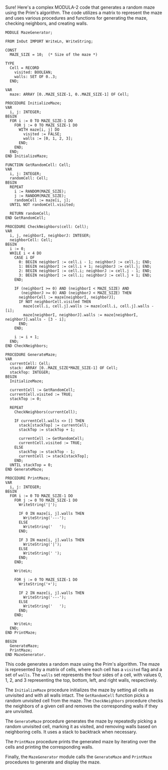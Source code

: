 Sure! Here's a complex MODULA-2 code that generates a random maze using the Prim's algorithm. The code utilizes a matrix to represent the maze and uses various procedures and functions for generating the maze, checking neighbors, and creating walls.

```
MODULE MazeGenerator;

FROM InOut IMPORT WriteLn, WriteString;

CONST
  MAZE_SIZE = 10;  (* Size of the maze *)

TYPE
  Cell = RECORD
    visited: BOOLEAN;
    walls: SET OF 0..3;
  END;

VAR
  maze: ARRAY [0..MAZE_SIZE-1, 0..MAZE_SIZE-1] OF Cell;

PROCEDURE InitializeMaze;
VAR
  i, j: INTEGER;
BEGIN
  FOR i := 0 TO MAZE_SIZE-1 DO
    FOR j := 0 TO MAZE_SIZE-1 DO
      WITH maze[i, j] DO
        visited := FALSE;
        walls := [0, 1, 2, 3];
      END;
    END;
  END;
END InitializeMaze;

FUNCTION GetRandomCell: Cell;
VAR
  i, j: INTEGER;
  randomCell: Cell;
BEGIN
  REPEAT
    i := RANDOM(MAZE_SIZE);
    j := RANDOM(MAZE_SIZE);
    randomCell := maze[i, j];
  UNTIL NOT randomCell.visited;
  
  RETURN randomCell;
END GetRandomCell;

PROCEDURE CheckNeighbors(cell: Cell);
VAR
  i, j, neighborI, neighborJ: INTEGER;
  neighborCell: Cell;
BEGIN
  i := 0;
  WHILE i < 4 DO
    CASE i OF
      0: BEGIN neighborI := cell.i - 1; neighborJ := cell.j; END;
      1: BEGIN neighborI := cell.i + 1; neighborJ := cell.j; END;
      2: BEGIN neighborI := cell.i; neighborJ := cell.j - 1; END;
      3: BEGIN neighborI := cell.i; neighborJ := cell.j + 1; END;
    END;
    
    IF (neighborI >= 0) AND (neighborI < MAZE_SIZE) AND
       (neighborJ >= 0) AND (neighborJ < MAZE_SIZE) THEN
      neighborCell := maze[neighborI, neighborJ];
      IF NOT neighborCell.visited THEN
        maze[cell.i, cell.j].walls := maze[cell.i, cell.j].walls - [i];
        maze[neighborI, neighborJ].walls := maze[neighborI, neighborJ].walls - [3 - i];
      END;
    END;
    
    i := i + 1;
  END;
END CheckNeighbors;

PROCEDURE GenerateMaze;
VAR
  currentCell: Cell;
  stack: ARRAY [0..MAZE_SIZE*MAZE_SIZE-1] OF Cell;
  stackTop: INTEGER;
BEGIN
  InitializeMaze;
  
  currentCell := GetRandomCell;
  currentCell.visited := TRUE;
  stackTop := 0;
  
  REPEAT
    CheckNeighbors(currentCell);
    
    IF currentCell.walls <> [] THEN
      stack[stackTop] := currentCell;
      stackTop := stackTop + 1;
      
      currentCell := GetRandomCell;
      currentCell.visited := TRUE;
    ELSE
      stackTop := stackTop - 1;
      currentCell := stack[stackTop];
    END;
  UNTIL stackTop = 0;
END GenerateMaze;

PROCEDURE PrintMaze;
VAR
  i, j: INTEGER;
BEGIN
  FOR i := 0 TO MAZE_SIZE-1 DO
    FOR j := 0 TO MAZE_SIZE-1 DO
      WriteString('|');
      
      IF 0 IN maze[i, j].walls THEN
        WriteString('---');
      ELSE
        WriteString('   ');
      END;
      
      IF 3 IN maze[i, j].walls THEN
        WriteString('|');
      ELSE
        WriteString(' ');
      END;
    END;
    
    WriteLn;
    
    FOR j := 0 TO MAZE_SIZE-1 DO
      WriteString('+');
      
      IF 2 IN maze[i, j].walls THEN
        WriteString('---');
      ELSE
        WriteString('   ');
      END;
    END;
    
    WriteLn;
  END;
END PrintMaze;

BEGIN
  GenerateMaze;
  PrintMaze;
END MazeGenerator.
```

This code generates a random maze using the Prim's algorithm. The maze is represented by a matrix of cells, where each cell has a `visited` flag and a set of `walls`. The `walls` set represents the four sides of a cell, with values 0, 1, 2, and 3 representing the top, bottom, left, and right walls, respectively.

The `InitializeMaze` procedure initializes the maze by setting all cells as unvisited and with all walls intact. The `GetRandomCell` function picks a random unvisited cell from the maze. The `CheckNeighbors` procedure checks the neighbors of a given cell and removes the corresponding walls if they are unvisited.

The `GenerateMaze` procedure generates the maze by repeatedly picking a random unvisited cell, marking it as visited, and removing walls based on neighboring cells. It uses a stack to backtrack when necessary.

The `PrintMaze` procedure prints the generated maze by iterating over the cells and printing the corresponding walls.

Finally, the `MazeGenerator` module calls the `GenerateMaze` and `PrintMaze` procedures to generate and display the maze.